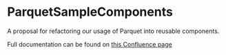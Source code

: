 # ParquetSampleComponents
A proposal for refactoring our usage of Parquet into reusable components.

Full documentation can be found on [this Confluence page](https://eyus.atlassian.net/wiki/pages/resumedraft.action?draftId=313884714&draftShareId=84973ead-22f3-420f-9d1b-fe15ec03a1ef)